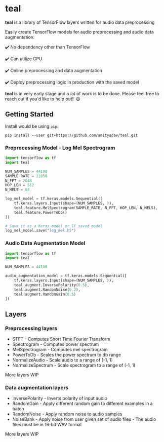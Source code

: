 # teal

__teal__ is a library of TensorFlow layers written for audio data preprocessing

Easily create TensorFlow models for audio preprocessing and audio data augmentation:

:heavy_check_mark: No dependency other than TensorFlow

:heavy_check_mark: Can utilize GPU

:heavy_check_mark: Online preprocessing and data augmentation

:heavy_check_mark: Deploy preprocessing logic in production with the saved model

__teal__ is in very early stage and a _lot_ of work is to be done. Please feel free to reach out if you'd like to help out!! :smile:

## Getting Started

Install would be using `pip`:

`pip install --user git+https://github.com/am1tyadav/teal.git`

### Preprocessing Model - Log Mel Spectrogram

```python
import tensorflow as tf
import teal

NUM_SAMPLES = 44100
SAMPLE_RATE = 22050
N_FFT = 2048
HOP_LEN = 512
N_MELS = 64

log_mel_model = tf.keras.models.Sequential([
    tf.keras.layers.Input(shape=(NUM_SAMPLES, )),
    teal.feature.MelSpectrogram(SAMPLE_RATE, N_FFT, HOP_LEN, N_MELS),
    teal.feature.PowerToDb()
])

# Save it as a Keras model or TF saved model
log_mel_model.save("log_mel.h5")
```

### Audio Data Augmentation Model

```python
import tensorflow as tf
import teal

NUM_SAMPLES = 44100

audio_augmentation_model = tf.keras.models.Sequential([
    tf.keras.layers.Input(shape=(NUM_SAMPLES, )),
    teal.augment.InversePolarity(0.5),
    teal.augment.RandomNoise(0.2),
    teal.augment.RandomGain(0.5)
])
```

## Layers

### Preprocessing layers

* STFT - Computes Short Time Fourier Transform
* Spectrogram - Computes power spectrum
* MelSpectrogram - Computes mel spectrogram
* PowerToDb - Scales the power spectrum to db range
* NormalizeAudio - Scale audio to a range of (-1, 1)
* NormalizeSpectrum - Scale spectrogram to a range of (-1, 1)

More layers WIP

### Data augmentation layers

* InversePolarity - Inverts polarity of input audio
* RandomGain - Apply different random gain to different examples in a batch
* RandomNoise - Apply random noise to audio samples
* NoiseBank - Apply noise from user given set of audio files - The audio files must be in 16-bit WAV format

More layers WIP
